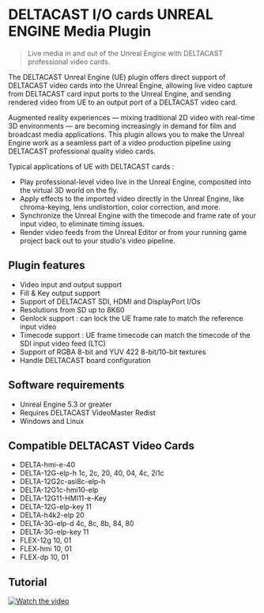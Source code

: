 # DELTACAST I/O cards UNREAL ENGINE Media Plugin

> Live media in and out of the Unreal Engine with DELTACAST professional video cards.


The DELTACAST Unreal Engine (UE) plugin offers direct support of DELTACAST video cards into the Unreal Engine, allowing live video capture from DELTACAST card input ports to the Unreal Engine, and sending rendered video from UE to an output port of a DELTACAST video card.

Augmented reality experiences — mixing traditional 2D video with real-time 3D environments — are becoming increasingly in demand for film and broadcast media applications. This plugin allows you to make the Unreal Engine work as a seamless part of a video production pipeline using DELTACAST professional quality video cards. 

Typical applications of UE with DELTACAST cards :  
* Play professional-level video live in the Unreal Engine, composited into the virtual 3D world on the fly.
* Apply effects to the imported video directly in the Unreal Engine, like chroma-keying, lens undistortion, color correction, and more.
* Synchronize the Unreal Engine with the timecode and frame rate of your input video, to eliminate timing issues.
* Render video feeds from the Unreal Editor or from your running game project back out to your studio's video pipeline.

## Plugin features
- Video input and output support
- Fill & Key output support
- Support of DELTACAST SDI, HDMI and DisplayPort I/Os 
- Resolutions from SD up to 8K60 
- Genlock support : can lock the UE frame rate to match the reference input video 
- Timecode support : UE frame timecode can match the timecode of the SDI input video feed (LTC)
- Support of RGBA 8-bit and YUV 422 8-bit/10-bit textures
- Handle DELTACAST board configuration

## Software requirements 
- Unreal Engine 5.3 or greater
- Requires DELTACAST VideoMaster Redist
- Windows and Linux

## Compatible DELTACAST Video Cards
- DELTA-hmi-e-40
- DELTA-12G-elp-h 1c, 2c, 20, 40, 04, 4c, 2i1c
- DELTA-12G2c-asi8c-elp-h
- DELTA-12G1c-hmi10-elp
- DELTA-12G11-HMI11-e-Key
- DELTA-12G-elp-key 11
- DELTA-h4k2-elp 20
- DELTA-3G-elp-d 4c, 8c, 8b, 84, 80
- DELTA-3G-elp-key 11
- FLEX-12g 10, 01
- FLEX-hmi 10, 01
- FLEX-dp 10, 01

## Tutorial
[![Watch the video](https://img.youtube.com/vi/Z2TiHyWY48g/maxresdefault.jpg)](https://youtu.be/Z2TiHyWY48g)
